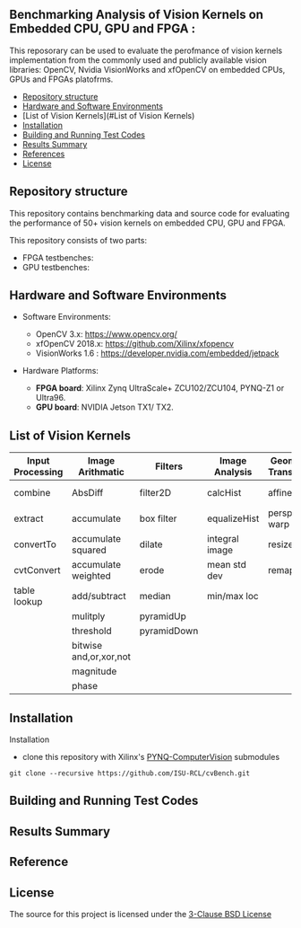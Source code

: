 ## Benchmarking Analysis of Vision Kernels on Embedded CPU, GPU and FPGA :
 
This reposorary can be used to evaluate the perofmance of vision kernels implementation from the commonly used and publicly available vision libraries: OpenCV, Nvidia VisionWorks and xfOpenCV on embedded CPUs, GPUs and FPGAs platofrms.  


* [Repository structure](#Repository_structure) 
* [Hardware and Software Environments](#Hardware_and_Software_Environments)
* [List of Vision Kernels](#List of Vision Kernels)
* [Installation](#Installation) 
* [Building and Running Test Codes](#Building_and_Running_Test_Codes) 
* [Results Summary](#Results_Summary) 
* [References](#references)
* [License](#license) 
 
 

## Repository structure

This repository contains benchmarking data and source code for evaluating the performance of 50+ vision kernels on embedded CPU, GPU and FPGA.
  
This repository consists of two parts:
* FPGA testbenches:
* GPU testbenches:
    
## Hardware and Software Environments
* Software Environments:
	* OpenCV 3.x: https://www.opencv.org/
	* xfOpenCV 2018.x: https://github.com/Xilinx/xfopencv
	* VisionWorks 1.6 : https://developer.nvidia.com/embedded/jetpack
 
* Hardware Platforms:
	* **FPGA board**: Xilinx Zynq UltraScale+ ZCU102/ZCU104, PYNQ-Z1 or Ultra96.
	* **GPU board**: NVIDIA Jetson TX1/ TX2.

 
## List of Vision Kernels

 
| Input Processing | Image Arithmatic | Filters       |  Image Analysis | Geometric Transforms|  Features  | Flow and Depts|
| -------------    | -------------    | ------------- | -------------   |    -------------    | ---------- | ----------    |
| combine          | AbsDiff          |  filter2D     |calcHist         | affine warp         | canny      | OF pyramid    |
| extract          | accumulate       |  box filter   |equalizeHist     |perspective warp     | fast       | stereoBM      | 
| convertTo        |accumulate squared|  dilate   |integral image   | resize              | harris     |               |
| cvtConvert       |accumulate weighted| erode        |mean std dev     | remap               |            |               | 
| table lookup     | add/subtract     |  median       |min/max loc      |                     |            |               | 
|                  |  mulitply        | pyramidUp     |                 |                     |            |               | 
|                  | threshold        | pyramidDown   |                 |                     |            |               | 
|             | bitwise and,or,xor,not|               |                 |                     |            |               | 
|                  | magnitude        |               |                 |                     |            |               | 
|                  | phase            |               |                 |                     |            |               | 


## Installation

Installation

* clone this repository with Xilinx's [PYNQ-ComputerVision](https://github.com/Xilinx/PYNQ-ComputerVision.git) submodules

```
git clone --recursive https://github.com/ISU-RCL/cvBench.git
```
## Building and Running Test Codes 
 

## Results Summary


## Reference 

## License
The source for this project is licensed under the [3-Clause BSD License](LICENSE)
